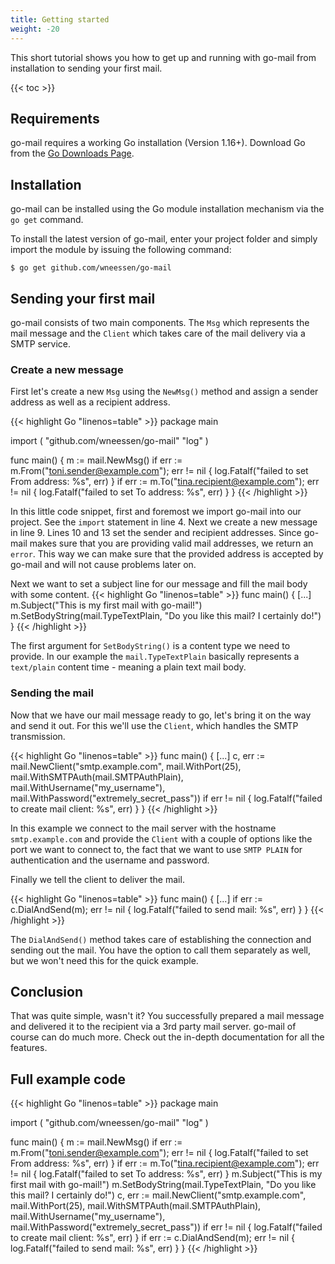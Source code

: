 ```yaml
---
title: Getting started
weight: -20
---
```


This short tutorial shows you how to get up and running with go-mail from installation to sending your first
mail.

<!--more-->

{{< toc >}}

## Requirements

go-mail requires a working Go installation (Version 1.16+). Download Go from the
[Go Downloads Page](https://go.dev/dl/).

## Installation

go-mail can be installed using the Go module installation mechanism via the `go get` command.

To install the latest version of go-mail, enter your project folder and simply import the module by issuing 
the following command:

```Shell
$ go get github.com/wneessen/go-mail
```

## Sending your first mail

go-mail consists of two main components. The `Msg` which represents the mail message and the `Client` which takes
care of the mail delivery via a SMTP service.

### Create a new message

First let's create a new `Msg` using the `NewMsg()` method and assign a sender address as well as a recipient
address.

{{< highlight Go "linenos=table" >}}
package main

import (
	"github.com/wneessen/go-mail"
	"log"
)

func main() {
	m := mail.NewMsg()
	if err := m.From("toni.sender@example.com"); err != nil {
		log.Fatalf("failed to set From address: %s", err)
	}
	if err := m.To("tina.recipient@example.com"); err != nil {
		log.Fatalf("failed to set To address: %s", err)
	}
}
{{< /highlight >}}

In this little code snippet, first and foremost we import go-mail into our project. See the `import` statement 
in line 4. Next we create a new message in line 9. Lines 10 and 13 set the sender and recipient addresses. 
Since go-mail makes sure that you are providing valid mail addresses, we return an `error`. This way we can 
make sure that the provided address is accepted by go-mail and will not cause problems later on.

Next we want to set a subject line for our message and fill the mail body with some content.
{{< highlight Go "linenos=table" >}}
func main() {
	[...]
	m.Subject("This is my first mail with go-mail!")
	m.SetBodyString(mail.TypeTextPlain, "Do you like this mail? I certainly do!")
}
{{< /highlight >}}

The first argument for `SetBodyString()` is a content type we need to provide. In our example the 
`mail.TypeTextPlain` basically represents a `text/plain` content time - meaning a plain text mail body.

### Sending the mail

Now that we have our mail message ready to go, let's bring it on the way and send it out. For this we'll 
use the `Client`, which handles the SMTP transmission.

{{< highlight Go "linenos=table" >}}
func main() {
	[...]
	c, err := mail.NewClient("smtp.example.com", mail.WithPort(25), mail.WithSMTPAuth(mail.SMTPAuthPlain), 
		mail.WithUsername("my_username"), mail.WithPassword("extremely_secret_pass"))
	if err != nil {
		log.Fatalf("failed to create mail client: %s", err)
	}
}
{{< /highlight >}}

In this example we connect to the mail server with the hostname `smtp.example.com` and provide the
`Client` with a couple of options like the port we want to connect to, the fact that we want to use
`SMTP PLAIN` for authentication and the username and password.

Finally we tell the client to deliver the mail.

{{< highlight Go "linenos=table" >}}
func main() {
	[...]
	if err := c.DialAndSend(m); err != nil {
		log.Fatalf("failed to send mail: %s", err)
	}
}
{{< /highlight >}}

The `DialAndSend()` method takes care of establishing the connection and sending out the mail. You have
the option to call them separately as well, but we won't need this for the quick example.

## Conclusion

That was quite simple, wasn't it? You successfully prepared a mail message and delivered it to the
recipient via a 3rd party mail server. go-mail of course can do much more. Check out the in-depth
documentation for all the features.

## Full example code

{{< highlight Go "linenos=table" >}}
package main

import (
	"github.com/wneessen/go-mail"
	"log"
)

func main() {
	m := mail.NewMsg()
	if err := m.From("toni.sender@example.com"); err != nil {
		log.Fatalf("failed to set From address: %s", err)
	}
	if err := m.To("tina.recipient@example.com"); err != nil {
		log.Fatalf("failed to set To address: %s", err)
	}
	m.Subject("This is my first mail with go-mail!")
	m.SetBodyString(mail.TypeTextPlain, "Do you like this mail? I certainly do!")
	c, err := mail.NewClient("smtp.example.com", mail.WithPort(25), mail.WithSMTPAuth(mail.SMTPAuthPlain),
		mail.WithUsername("my_username"), mail.WithPassword("extremely_secret_pass"))
	if err != nil {
		log.Fatalf("failed to create mail client: %s", err)
	}
	if err := c.DialAndSend(m); err != nil {
		log.Fatalf("failed to send mail: %s", err)
	}
}
{{< /highlight >}}